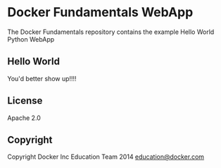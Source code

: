 Docker Fundamentals WebApp
==========================

The Docker Fundamentals repository contains the example Hello World Python WebApp

## Hello World

You'd better show up!!!!

## License

Apache 2.0

## Copyright

Copyright Docker Inc Education Team 2014 <education@docker.com>
